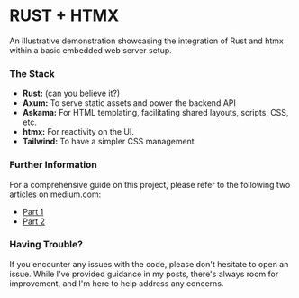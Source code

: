 # RUST + HTMX

An illustrative demonstration showcasing the integration of Rust and htmx within a basic embedded web server setup.

### The Stack

- **Rust:** (can you believe it?)
- **Axum:** To serve static assets and power the backend API
- **Askama:** For HTML templating, facilitating shared layouts, scripts, CSS, etc.
- **htmx:** For reactivity on the UI.
- **Tailwind:** To have a simpler CSS management

### Further Information
For a comprehensive guide on this project, please refer to the following two articles on medium.com:

- [Part 1](https://medium.com/gitconnected/super-fast-http-server-with-rust-htmx-part-1-bfcddbd6e8bc)
- [Part 2](https://medium.com/gitconnected/super-fast-http-server-with-rust-htmx-part-2-c0398f2a0d42)

### Having Trouble?
If you encounter any issues with the code, please don't hesitate to open an issue. While I've provided guidance in my posts, there's always room for improvement, and I'm here to help address any concerns.

